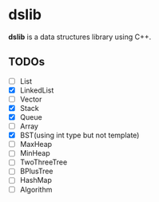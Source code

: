 # dslib
**dslib** is a data structures library using C++.

## TODOs
- [ ] List
- [x] LinkedList
- [ ] Vector
- [x] Stack
- [x] Queue
- [ ] Array
- [x] BST(using int type but not template)
- [ ] MaxHeap
- [ ] MinHeap
- [ ] TwoThreeTree
- [ ] BPlusTree
- [ ] HashMap
- [ ] Algorithm